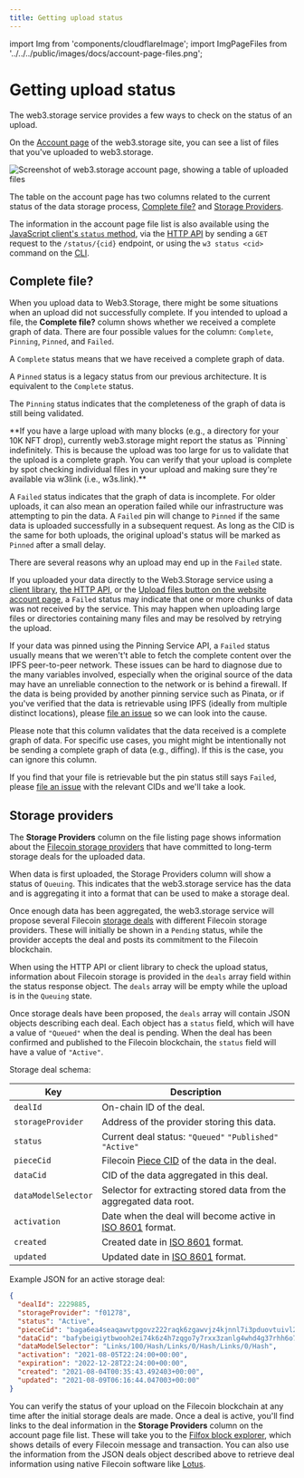 ```yaml
---
title: Getting upload status
---
```


import Img from 'components/cloudflareImage';
import ImgPageFiles from '../../../public/images/docs/account-page-files.png';

# Getting upload status

The web3.storage service provides a few ways to check on the status of an upload.

On the [Account page](https://web3.storage/account) of the web3.storage site, you can see a list of files that you've uploaded to web3.storage.

<Img src={ImgPageFiles} alt="Screenshot of web3.storage account page, showing a table of uploaded files" />

The table on the account page has two columns related to the current status of the data storage process, [Complete file?](#complete) and [Storage Providers](#storage-providers).

The information in the account page file list is also available using the [JavaScript client's `status` method][client-js-check], via the [HTTP API][client-http] by sending a `GET` request to the `/status/{cid}` endpoint, or using the `w3 status <cid>` command on the [CLI](https://github.com/web3-storage/web3.storage/tree/main/packages/w3#readme).

## Complete file?

When you upload data to Web3.Storage, there might be some situations when an upload did not successfully complete. If you intended to upload a file, the **Complete file?** column shows whether we received a complete graph of data. There are four possible values for the column: `Complete`, `Pinning`, `Pinned`, and `Failed`.

A `Complete` status means that we have received a complete graph of data.

A `Pinned` status is a legacy status from our previous architecture. It is equivalent to the `Complete` status.

The `Pinning` status indicates that the completeness of the graph of data is still being validated.

<Callout emoji="!">
**If you have a large upload with many blocks (e.g., a directory for your 10K NFT drop), currently web3.storage might report the status as `Pinning` indefinitely. This is because the upload was too large for us to validate that the upload is a complete graph. You can verify that your upload is complete by spot checking individual files in your upload and making sure they're available via w3link (i.e., w3s.link).**
</Callout>

A `Failed` status indicates that the graph of data is incomplete. For older uploads, it can also mean an operation failed while our infrastructure was attempting to pin the data. A `Failed` pin will change to `Pinned` if the same data is uploaded successfully in a subsequent request. As long as the CID is the same for both uploads, the original upload's status will be marked as `Pinned` after a small delay.

There are several reasons why an upload may end up in the `Failed` state.

If you uploaded your data directly to the Web3.Storage service using a [client library][client-js], [the HTTP API][client-http], or the [Upload files button on the website account page][upload-page], a `Failed` status may indicate that one or more chunks of data was not received by the service. This may happen when uploading large files or directories containing many files and may be resolved by retrying the upload.

If your data was pinned using the Pinning Service API, a `Failed` status usually means that we weren't't able to fetch the complete content over the IPFS peer-to-peer network. These issues can be hard to diagnose due to the many variables involved, especially when the original source of the data may have an unreliable connection to the network or is behind a firewall. If the data is being provided by another pinning service such as Pinata, or if you've verified that the data is retrievable using IPFS (ideally from multiple distinct locations), please [file an issue][new-issue] so we can look into the cause.

Please note that this column validates that the data received is a complete graph of data. For specific use cases, you might might be intentionally not be sending a complete graph of data (e.g., diffing). If this is the case, you can ignore this column.

If you find that your file is retrievable but the pin status still says `Failed`, please [file an issue][new-issue] with the relevant CIDs and we'll take a look.

## Storage providers

The **Storage Providers** column on the file listing page shows information about the [Filecoin storage providers][fil-docs-storage-providers] that have committed to long-term storage deals for the uploaded data.

When data is first uploaded, the Storage Providers column will show a status of `Queuing`. This indicates that the web3.storage service has the data and is aggregating it into a format that can be used to make a storage deal.

Once enough data has been aggregated, the web3.storage service will propose several Filecoin [storage deals][fil-docs-deals] with different Filecoin storage providers. These will initially be shown in a `Pending` status, while the provider accepts the deal and posts its commitment to the Filecoin blockchain.

When using the HTTP API or client library to check the upload status, information about Filecoin storage is provided in the `deals` array field within the status response object. The `deals` array will be empty while the upload is in the `Queuing` state.

Once storage deals have been proposed, the `deals` array will contain JSON objects describing each deal. Each object has a `status` field, which will have a value of `"Queued"` when the deal is pending. When the deal has been confirmed and published to the Filecoin blockchain, the `status` field will have a value of `"Active"`.

Storage deal schema:

| Key                 | Description                                                                                           |
| ------------------- | ----------------------------------------------------------------------------------------------------- |
| `dealId`            | On-chain ID of the deal.                                                                              |
| `storageProvider`   | Address of the provider storing this data.                                                            |
| `status`            | Current deal status: `"Queued"` `"Published"` `"Active"`                                              |
| `pieceCid`          | Filecoin [Piece CID](https://spec.filecoin.io/systems/filecoin_files/piece/) of the data in the deal. |
| `dataCid`           | CID of the data aggregated in this deal.                                                              |
| `dataModelSelector` | Selector for extracting stored data from the aggregated data root.                                    |
| `activation`        | Date when the deal will become active in [ISO 8601](https://en.wikipedia.org/wiki/ISO_8601) format.   |
| `created`           | Created date in [ISO 8601](https://en.wikipedia.org/wiki/ISO_8601) format.                            |
| `updated`           | Updated date in [ISO 8601](https://en.wikipedia.org/wiki/ISO_8601) format.                            |

Example JSON for an active storage deal:

```json
{
  "dealId": 2229885,
  "storageProvider": "f01278",
  "status": "Active",
  "pieceCid": "baga6ea4seaqawvtpgovz222raqk6zgawvjz4kjnnl7i3pduovtuivl2qxokoaji",
  "dataCid": "bafybeigiytbwooh2ei74k6z4h7zqgo7y7rxx3zanlg4whd4g37rhh6o74m",
  "dataModelSelector": "Links/100/Hash/Links/0/Hash/Links/0/Hash",
  "activation": "2021-08-05T22:24:00+00:00",
  "expiration": "2022-12-28T22:24:00+00:00",
  "created": "2021-08-04T00:35:43.492403+00:00",
  "updated": "2021-08-09T06:16:44.047003+00:00"
}
```

You can verify the status of your upload on the Filecoin blockchain at any time after the initial storage deals are made. Once a deal is active, you'll find links to the deal information in the **Storage Providers** column on the account page file list. These will take you to the [Filfox block explorer](https://filfox.info/), which shows details of every Filecoin message and transaction. You can also use the information from the JSON deals object described above to retrieve deal information using native Filecoin software like [Lotus](https://lotus.filecoin.io/).

[ipfs-docs-pinning]: https://docs.ipfs.io/how-to/pin-files
[ipfs-cluster]: https://cluster.ipfs.io/
[howto-retrieve]: /docs/how-tos/retrieve
[client-js]: /docs/reference/js-client-library/
[client-js-check]: /docs/reference/js-client-library#check-status
[client-http]: /docs/reference/http-api/
[upload-page]: https://web3.storage/account/
[new-issue]: https://github.com/web3-storage/web3.storage/issues/new?assignees=&labels=kind%2Fbug%2Cneed%2Ftriage&template=bug_report.md&title=
[fil-docs-storage-providers]: https://docs.filecoin.io/storage-provider/
[fil-docs-deals]: https://docs.filecoin.io/storage-provider/how-providing-works/#deals
